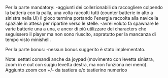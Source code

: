 Per la parte mandatory:
    -aggiunti dei collezionabili da raccogliere colpendo la batteria con la palla, una volta raccolti tutti (counter batterie in alto a sinistra nella UI) il gioco termina portando l'energia raccolta alla navicella spaziale in attesa per ripartire verso le stelle.
    -avrei voluto fa spawnare le varie batterie una a una, e ancor di più utilizzare dei characters che seguissero il player ma non sono riuscito, sopratutto per la mancanza di tempo visto minishell.

Per la parte bonus:
    -nessun bonus suggerito è stato implementato.

Note: settati comandi anche da joypad (movimento con levetta sinistra, zoom in e out con su/giu levetta destra, ma non funziona nei menù). Aggiunto zoom con +/- da tastiera e/o tastierino numerico